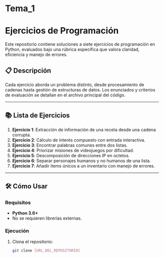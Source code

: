 # Tema_1
 
# Ejercicios de Programación

Este repositorio contiene soluciones a siete ejercicios de programación en Python, evaluados bajo una rúbrica específica que valora claridad, eficiencia y manejo de errores.

## 📋 Descripción
Cada ejercicio aborda un problema distinto, desde procesamiento de cadenas hasta gestión de estructuras de datos. Los enunciados y criterios de evaluación se detallan en el archivo principal del código.

---

## 📚 Lista de Ejercicios

1. **Ejercicio 1**: Extracción de información de una receta desde una cadena corrupta.
2. **Ejercicio 2**: Cálculo de interés compuesto con entrada interactiva.
3. **Ejercicio 3**: Encontrar palabras comunes entre dos listas.
4. **Ejercicio 4**: Priorizar misiones de videojuegos por dificultad.
5. **Ejercicio 5**: Descomposición de direcciones IP en octetos.
6. **Ejercicio 6**: Separar personajes humanos y no humanos de una lista.
7. **Ejercicio 7**: Añadir ítems únicos a un inventario con manejo de errores.

---

## 🛠️ Cómo Usar

### Requisitos
- **Python 3.6+**  
- No se requieren librerías externas.

### Ejecución
1. Clona el repositorio:
   ```bash
   git clone [URL_DEL_REPOSITORIO]
